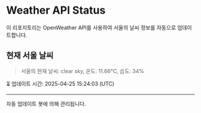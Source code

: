 
# Weather API Status

이 리포지토리는 OpenWeather API를 사용하여 서울의 날씨 정보를 자동으로 업데이트합니다.

## 현재 서울 날씨
> 서울의 현재 날씨: clear sky, 온도: 11.66°C, 습도: 34%

⏳ 업데이트 시간: 2025-04-25 15:24:03 (UTC)

---
자동 업데이트 봇에 의해 관리됩니다.
